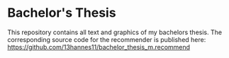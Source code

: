 # Bachelor's Thesis

This repository contains all text and graphics of my bachelors thesis. The corresponding source code for the recommender is published here: https://github.com/13hannes11/bachelor_thesis_m.recommend
